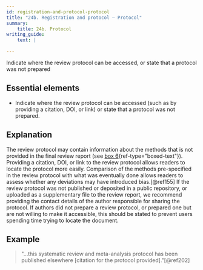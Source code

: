 ```yaml
---
id: registration-and-protocol-protocol
title: "24b. Registration and protocol – Protocol"
summary:
    title: 24b. Protocol
writing_guide:
    text: |

---
```


Indicate where the review protocol can be accessed, or state that a protocol was not prepared

## Essential elements

-   Indicate where the review protocol can be accessed (such as by
    providing a citation, DOI, or link) or state that a protocol was not
    prepared.

## Explanation

The review protocol may contain information about the
methods that is not provided in the final review report (see [box
6](#box6){ref-type="boxed-text"}). Providing a citation, DOI, or link to
the review protocol allows readers to locate the protocol more easily.
Comparison of the methods pre-specified in the review protocol with what
was eventually done allows readers to assess whether any deviations may
have introduced bias.[@ref155] If the review protocol was not published
or deposited in a public repository, or uploaded as a supplementary file
to the review report, we recommend providing the contact details of the
author responsible for sharing the protocol. If authors did not prepare
a review protocol, or prepared one but are not willing to make it
accessible, this should be stated to prevent users spending time trying
to locate the document.

## Example

> "...this systematic review and meta-analysis protocol has been published
elsewhere \[citation for the protocol provided\]."[@ref202]
